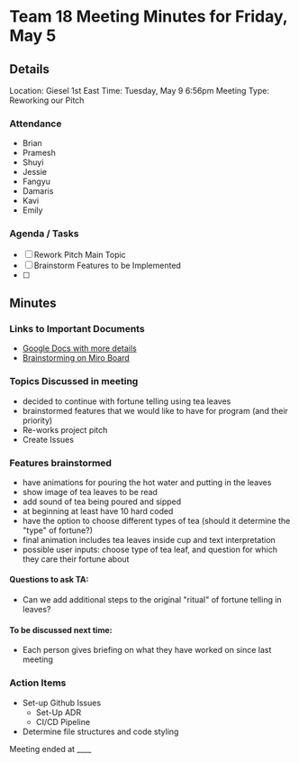 # Team 18 Meeting Minutes for Friday, May 5

## Details

Location: Giesel 1st East
Time: Tuesday, May 9 6:56pm
Meeting Type: Reworking our Pitch

### Attendance
- Brian
- Pramesh
- Shuyi
- Jessie
- Fangyu
- Damaris
- Kavi
- Emily


### Agenda / Tasks
- [ ] Rework Pitch Main Topic
- [ ] Brainstorm Features to be Implemented
- [ ] 

## Minutes

### Links to Important Documents
- [Google Docs with more details](https://docs.google.com/document/d/1JezWzzdS7xpDPmtYzGWAP4wgzL_Lw-7Lxp0NKwXPNgI/edit#)
- [Brainstorming on Miro Board](https://miro.com/welcomeonboard/RUpsSE81UklVeHF4MDlXTFR1OUpjTFhTSGdQYVFrOTJPMHJlR[…]OMW1vWXwzNDU4NzY0NTUyNzAwNjM3Njk4fDI=?share_link_id=914738569260)

### Topics Discussed in meeting
- decided to continue with fortune telling using tea leaves
- brainstormed features that we would like to have for program (and their priority)
- Re-works project pitch
- Create Issues

### Features brainstormed
- have animations for pouring the hot water and putting in the leaves
- show image of tea leaves to be read
- add sound of tea being poured and sipped
- at beginning at least have 10 hard coded 
- have the option to choose different types of tea (should it determine the "type" of fortune?)
- final animation includes tea leaves inside cup and text interpretation
- possible user inputs: choose type of tea leaf, and question for which they care their fortune about
  

#### Questions to ask TA:
- Can we add additional steps to the original "ritual" of fortune telling in leaves?

#### To be discussed next time:
- Each person gives briefing on what they have worked on since last meeting

### Action Items
- Set-up Github Issues
  - Set-Up ADR
  - CI/CD Pipeline
- Determine file structures and code styling

Meeting ended at ____